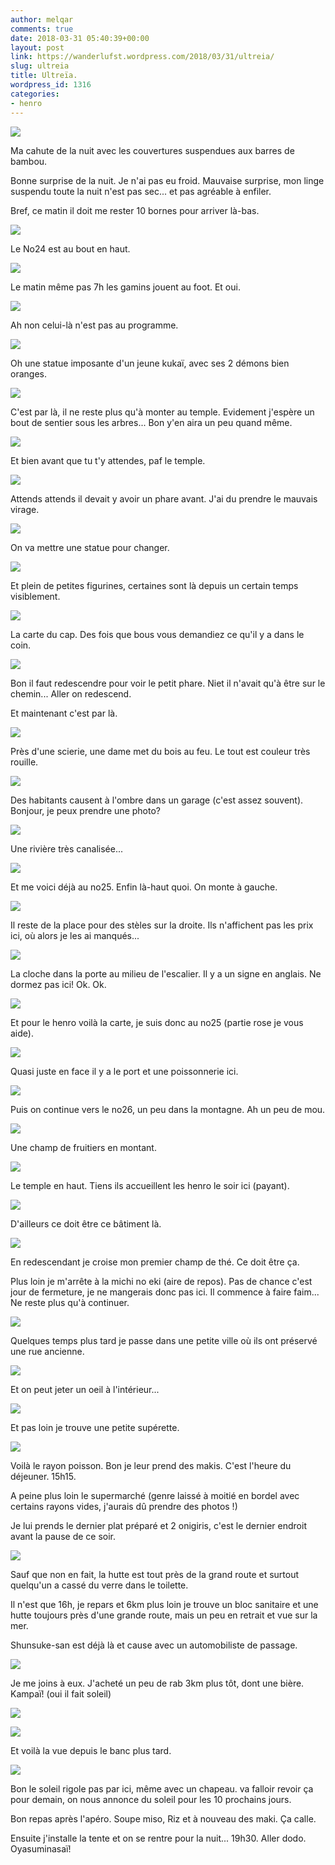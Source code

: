 ```yaml
---
author: melqar
comments: true
date: 2018-03-31 05:40:39+00:00
layout: post
link: https://wanderlufst.wordpress.com/2018/03/31/ultreia/
slug: ultreia
title: Ultreïa.
wordpress_id: 1316
categories:
- henro
---
```


![](https://wanderlufst.files.wordpress.com/2018/03/img_20180326_063437-835260793.jpg)  
  
Ma cahute de la nuit avec les couvertures suspendues aux barres de bambou.  
  
Bonne surprise de la nuit. Je n'ai pas eu froid. Mauvaise surprise, mon linge suspendu toute la nuit n'est pas sec... et pas agréable à enfiler.  
  
Bref, ce matin il doit me rester 10 bornes pour arriver là-bas.  
  
![](https://wanderlufst.files.wordpress.com/2018/03/img_20180326_0710331675140954.jpg)  
  
Le No24 est au bout en haut.  
  
![](https://wanderlufst.files.wordpress.com/2018/03/img_20180326_073512-1121963131.jpg)  
  
Le matin même pas 7h les gamins jouent au foot. Et oui.  
  
![](https://wanderlufst.files.wordpress.com/2018/03/img_20180326_0800291984460188.jpg)  
  
Ah non celui-là n'est pas au programme.  
  
![](https://wanderlufst.files.wordpress.com/2018/03/img_20180326_081951211941966.jpg)  
  
Oh une statue imposante d'un jeune kukaï, avec ses 2 démons bien oranges.  
  
![](https://wanderlufst.files.wordpress.com/2018/03/img_20180326_0850031718850047.jpg)  
  
C'est par là, il ne reste plus qu'à monter au temple. Evidement j'espère un bout de sentier sous les arbres... Bon y'en aira un peu quand même.  
  
![](https://wanderlufst.files.wordpress.com/2018/03/img_20180326_085248-169782701.jpg)  
  
Et bien avant que tu t'y attendes, paf le temple.  
  
![](https://wanderlufst.files.wordpress.com/2018/03/img_20180326_090958434111318.jpg)  
  
Attends attends il devait y avoir un phare avant. J'ai du prendre le mauvais virage.  
  
![](https://wanderlufst.files.wordpress.com/2018/03/img_20180326_091557799704310.jpg)  
  
On va mettre une statue pour changer.  
  
![](https://wanderlufst.files.wordpress.com/2018/03/img_20180326_092051870143788.jpg)  
  
Et plein de petites figurines, certaines sont là depuis un certain temps visiblement.  
  
![](https://wanderlufst.files.wordpress.com/2018/03/img_20180326_092711160725653.jpg)  
  
La carte du cap. Des fois que bous vous demandiez ce qu'il y a dans le coin.  
  
![](https://wanderlufst.files.wordpress.com/2018/03/img_20180326_093728-1683400390.jpg)  
  
Bon il faut redescendre pour voir le petit phare. Niet il n'avait qu'à être sur le chemin... Aller on redescend.  
  
Et maintenant c'est par là.  
  
![](https://wanderlufst.files.wordpress.com/2018/03/img_20180326_100256-146255291.jpg)  
  
Près d'une scierie, une dame met du bois au feu. Le tout est couleur très rouille.  
  
![](https://wanderlufst.files.wordpress.com/2018/03/img_20180326_101442-1427755511.jpg)  
  
Des habitants causent à l'ombre dans un garage (c'est assez souvent). Bonjour, je peux prendre une photo?  
  
![](https://wanderlufst.files.wordpress.com/2018/03/img_20180326_1003321200144058.jpg)  
  
Une rivière très canalisée...  
  
![](https://wanderlufst.files.wordpress.com/2018/03/img_20180326_112955372520850.jpg)  
  
Et me voici déjà au no25. Enfin là-haut quoi. On monte à gauche.  
  
![](https://wanderlufst.files.wordpress.com/2018/03/img_20180326_113533-1978734844.jpg)  
  
Il reste de la place pour des stèles sur la droite. Ils n'affichent pas les prix ici, où alors je les ai manqués...  
  
![](https://wanderlufst.files.wordpress.com/2018/03/img_20180326_113157797211627.jpg)  
  
La cloche dans la porte au milieu de l'escalier. Il y a un signe en anglais. Ne dormez pas ici! Ok. Ok.  
  
![](https://wanderlufst.files.wordpress.com/2018/03/img_20180326_1140501044730931.jpg)  
  
Et pour le henro voilà la carte, je suis donc au no25 (partie rose je vous aide).  
  
![](https://wanderlufst.files.wordpress.com/2018/03/img_20180326_1154221689929068.jpg)  
  
Quasi juste en face il y a le port et une poissonnerie ici.  
  
![](https://wanderlufst.files.wordpress.com/2018/03/img_20180326_125346-2059408124.jpg)  
  
Puis on continue vers le no26, un peu dans la montagne. Ah un peu de mou.  
  
![](https://wanderlufst.files.wordpress.com/2018/03/img_20180326_125618-521750321.jpg)  
  
Une champ de fruitiers en montant.  
  
![](https://wanderlufst.files.wordpress.com/2018/03/img_20180326_1304272015147800.jpg)  
  
Le temple en haut. Tiens ils accueillent les henro le soir ici (payant).  
  
![](https://wanderlufst.files.wordpress.com/2018/03/img_20180326_1312142133784885.jpg)  
  
D'ailleurs ce doit être ce bâtiment là.  
  
![](https://wanderlufst.files.wordpress.com/2018/03/img_20180326_132752-2076567183.jpg)  
  
En redescendant je croise mon premier champ de thé. Ce doit être ça.  
  
Plus loin je m'arrête à la michi no eki (aire de repos). Pas de chance c'est jour de fermeture, je ne mangerais donc pas ici. Il commence à faire faim... Ne reste plus qu'à continuer.  
  
![](https://wanderlufst.files.wordpress.com/2018/03/img_20180326_1503461579578138.jpg)  
  
Quelques temps plus tard je passe dans une petite ville où ils ont préservé une rue ancienne.  
  
![](https://wanderlufst.files.wordpress.com/2018/03/img_20180326_150233-1913504228.jpg)  
  
Et on peut jeter un oeil à l'intérieur...  
  
![](https://wanderlufst.files.wordpress.com/2018/03/img_20180326_150656141155991.jpg)  
  
Et pas loin je trouve une petite supérette.  
  
![](https://wanderlufst.files.wordpress.com/2018/03/img_20180326_151010678494555.jpg)  
  
Voilà le rayon poisson. Bon je leur prend des makis. C'est l'heure du déjeuner. 15h15.  
  
A peine plus loin le supermarché (genre laissé à moitié en bordel avec certains rayons vides, j'aurais dû prendre des photos !)  
  
Je lui prends le dernier plat préparé et 2 onigiris, c'est le dernier endroit avant la pause de ce soir.  
  
![](/storage/emulated/0/DCIM/Camera/IMG_20180326_151611.jpg)  
  
Sauf que non en fait, la hutte est tout près de la grand route et surtout quelqu'un a cassé du verre dans le toilette.  
  
Il n'est que 16h, je repars et 6km plus loin je trouve un bloc sanitaire et une hutte toujours près d'une grande route, mais un peu en retrait et vue sur la mer.  
  
Shunsuke-san est déjà là et cause avec un automobiliste de passage.  
  
![](https://wanderlufst.files.wordpress.com/2018/03/img_20180326_172612-793459057.jpg)  
  
Je me joins à eux. J'acheté un peu de rab 3km plus tôt, dont une bière. Kampaï! (oui il fait soleil)  
  
![](https://wanderlufst.files.wordpress.com/2018/03/img_20180326_172701_0201121659567.jpg)  
  
![](https://wanderlufst.files.wordpress.com/2018/03/img_20180326_1822441159771536.jpg)  
  
Et voilà la vue depuis le banc plus tard.  
  
![](https://wanderlufst.files.wordpress.com/2018/03/img_20180326_175534456034434.jpg)  
  
Bon le soleil rigole pas par ici, même avec un chapeau. va falloir revoir ça pour demain, on nous annonce du soleil pour les 10 prochains jours.  
  
Bon repas après l'apéro. Soupe miso, Riz et à nouveau des maki. Ça calle.  
  
Ensuite j'installe la tente et on se rentre pour la nuit... 19h30. Aller dodo. Oyasuminasaï!
